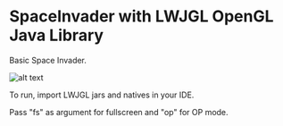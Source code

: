# SpaceInvader with LWJGL OpenGL Java Library

Basic Space Invader.

![alt text](https://i.ibb.co/myGs6BW/Screenshot-410.png)

To run, import LWJGL jars and natives in your IDE.

Pass "fs" as argument for fullscreen and "op" for OP mode.
